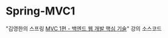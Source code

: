 # Spring-MVC1
"김영한의 스프링 [MVC 1편 - 백엔드 웹 개발 핵심 기술](https://www.inflearn.com/course/스프링-mvc-1)" 강의 소스코드
